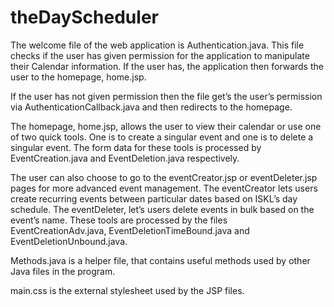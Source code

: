 # theDayScheduler

The welcome file of the web application is Authentication.java.
This file checks if the user has given permission for the application to manipulate their Calendar information.
If the user has, the application then forwards the user to the homepage, home.jsp.

If the user has not given permission then the file get’s the user’s permission via AuthenticationCallback.java and then 
redirects to the homepage.

The homepage, home.jsp, allows the user to view their calendar or use one of two quick tools. 
One is to create a singular event and one is to delete a singular event. 
The form data for these tools is processed by EventCreation.java and EventDeletion.java respectively.

The user can also choose to go to the eventCreator.jsp or eventDeleter.jsp pages for more advanced event management. 
The eventCreator lets users create recurring events between particular dates based on ISKL’s day schedule. 
The eventDeleter, let’s users delete events in bulk based on the event’s name. 
These tools are processed by the files EventCreationAdv.java, EventDeletionTimeBound.java and EventDeletionUnbound.java.

Methods.java is a helper file, that contains useful methods used by other Java files in the program.

main.css is the external stylesheet used by the JSP files.
